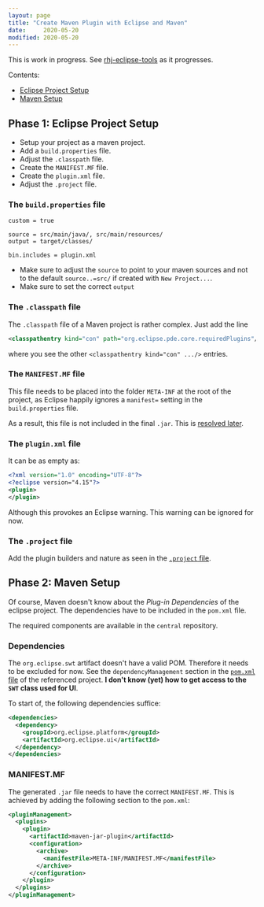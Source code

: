 ```yaml
---
layout: page
title: "Create Maven Plugin with Eclipse and Maven"
date:     2020-05-20
modified: 2020-05-20
---
```


This is work in progress. See [rhj-eclipse-tools][rhj-eclipse-tools] as it progresses.

Contents:
- [Eclipse Project Setup](#phase-1-eclipse-project-setup)
- [Maven Setup](#phase-2-maven-setup)

## Phase 1: Eclipse Project Setup

- Setup your project as a maven project.
- Add a `build.properties` file.
- Adjust the `.classpath` file.
- Create the `MANIFEST.MF` file.
- Create the `plugin.xml` file.
- Adjust the `.project` file.

### The `build.properties` file

```
custom = true

source = src/main/java/, src/main/resources/
output = target/classes/

bin.includes = plugin.xml
```

- Make sure to adjust the `source` to point to your maven sources and not to the default `source..=src/` if created with `New Project...`.
- Make sure to set the correct `output`

### The `.classpath` file

The `.classpath` file of a Maven project is rather complex. Just add the line

```xml
<classpathentry kind="con" path="org.eclipse.pde.core.requiredPlugins"/>
```

where you see the other `<classpathentry kind="con" .../>` entries.

### The `MANIFEST.MF` file

This file needs to be placed into the folder `META-INF` at the root of the project, as Eclipse happily ignores a `manifest=`
setting in the `build.properties` file.

As a result, this file is not included in the final `.jar`. This is [resolved later](#manifestmf).

### The `plugin.xml` file

It can be as empty as:

```xml
<?xml version="1.0" encoding="UTF-8"?>
<?eclipse version="4.15"?>
<plugin>
</plugin>
```

Although this provokes an Eclipse warning. This warning can be ignored for now.

### The `.project` file

Add the plugin builders and nature as seen in the [`.project` file][rhj-eclipse-tools-project].

## Phase 2: Maven Setup

Of course, Maven doesn't know about the *Plug-in Dependencies* of the eclipse project.
The dependencies have to be included in the `pom.xml` file.

The required components are available in the `central` repository.

### Dependencies

The `org.eclipse.swt` artifact doesn't have a valid POM. Therefore it needs to be excluded for now.
See the `dependencyManagement` section in the [`pom.xml` file][rhj-eclipse-tools-pom] of the referenced project.
**I don't know (yet) how to get access to the `SWT` class used for UI**.

To start of, the following dependencies suffice:

```xml
<dependencies>
  <dependency>
    <groupId>org.eclipse.platform</groupId>
    <artifactId>org.eclipse.ui</artifactId>
  </dependency>
</dependencies>
```

### MANIFEST.MF

The generated `.jar` file needs to have the correct `MANIFEST.MF`. This is achieved by adding the following
section to the `pom.xml`:

```xml
<pluginManagement>
  <plugins>
    <plugin>
      <artifactId>maven-jar-plugin</artifactId>
      <configuration>
        <archive>
          <manifestFile>META-INF/MANIFEST.MF</manifestFile>
        </archive>
      </configuration>
    </plugin>
  </plugins>
</pluginManagement>
```


[rhj-eclipse-tools]: https://github.com/rhjoerg/rhj-eclipse-tools
[rhj-eclipse-tools-project]: https://github.com/rhjoerg/rhj-eclipse-tools/blob/master/.project
[rhj-eclipse-tools-pom]: https://github.com/rhjoerg/rhj-eclipse-tools/blob/master/pom.xml

